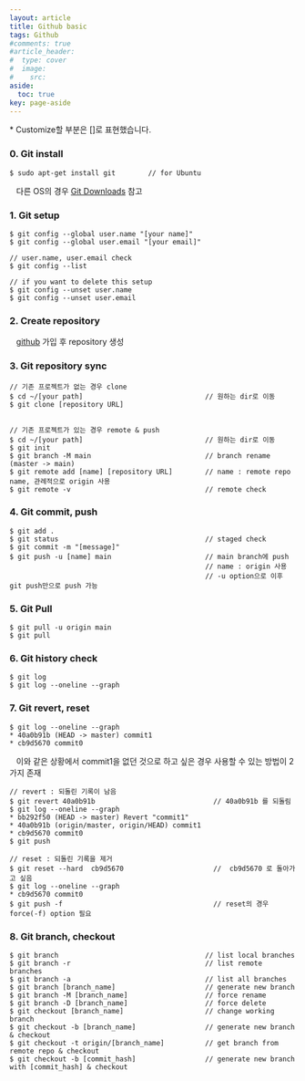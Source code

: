 ```yaml
---
layout: article
title: Github basic
tags: Github
#comments: true
#article_header:
#  type: cover
#  image:
#    src:
aside:
  toc: true
key: page-aside
---
```


  \* Customize할 부분은 []로 표현했습니다.

### 0. Git install

    $ sudo apt-get install git        // for Ubuntu

&nbsp;&nbsp;&nbsp;다른 OS의 경우 [Git Downloads](https://git-scm.com/downloads) 참고

### 1. Git setup

    $ git config --global user.name "[your name]"
    $ git config --global user.email "[your email]"

    // user.name, user.email check
    $ git config --list

    // if you want to delete this setup
    $ git config --unset user.name
    $ git config --unset user.email

### 2. Create repository

&nbsp;&nbsp;&nbsp;[github](https://github.com) 가입 후 repository 생성


### 3. Git repository sync

    // 기존 프로젝트가 없는 경우 clone
    $ cd ~/[your path]                              // 원하는 dir로 이동
    $ git clone [repository URL]


    // 기존 프로젝트가 있는 경우 remote & push
    $ cd ~/[your path]                              // 원하는 dir로 이동
    $ git init
    $ git branch -M main                            // branch rename (master -> main)
    $ git remote add [name] [repository URL]        // name : remote repo name, 관례적으로 origin 사용
    $ git remote -v                                 // remote check

### 4. Git commit, push

    $ git add .
    $ git status                                    // staged check
    $ git commit -m "[message]"
    $ git push -u [name] main                       // main branch에 push
                                                    // name : origin 사용
                                                    // -u option으로 이후 git push만으로 push 가능
### 5. Git Pull

    $ git pull -u origin main
    $ git pull

### 6. Git history check

    $ git log
    $ git log --oneline --graph

### 7. Git revert, reset
    $ git log --oneline --graph
    * 40a0b91b (HEAD -> master) commit1
    * cb9d5670 commit0

&nbsp;&nbsp;&nbsp;이와 같은 상황에서 commit1을 없던 것으로 하고 싶은 경우 사용할 수 있는 방법이 2가지 존재

    // revert : 되돌린 기록이 남음
    $ git revert 40a0b91b                             // 40a0b91b 를 되돌림
    $ git log --oneline --graph
    * bb292f50 (HEAD -> master) Revert "commit1"
    * 40a0b91b (origin/master, origin/HEAD) commit1
    * cb9d5670 commit0
    $ git push

    // reset : 되돌린 기록을 제거
    $ git reset --hard  cb9d5670                      //  cb9d5670 로 돌아가고 싶음
    $ git log --oneline --graph
    * cb9d5670 commit0
    $ git push -f                                     // reset의 경우 force(-f) option 필요


### 8. Git branch, checkout

    $ git branch                                    // list local branches
    $ git branch -r                                 // list remote branches
    $ git branch -a                                 // list all branches
    $ git branch [branch_name]                      // generate new branch
    $ git branch -M [branch_name]                   // force rename
    $ git branch -D [branch_name]                   // force delete
    $ git checkout [branch_name]                    // change working branch
    $ git checkout -b [branch_name]                 // generate new branch & checkout
    $ git checkout -t origin/[branch_name]          // get branch from remote repo & checkout
    $ git checkout -b [commit_hash]                 // generate new branch with [commit_hash] & checkout
